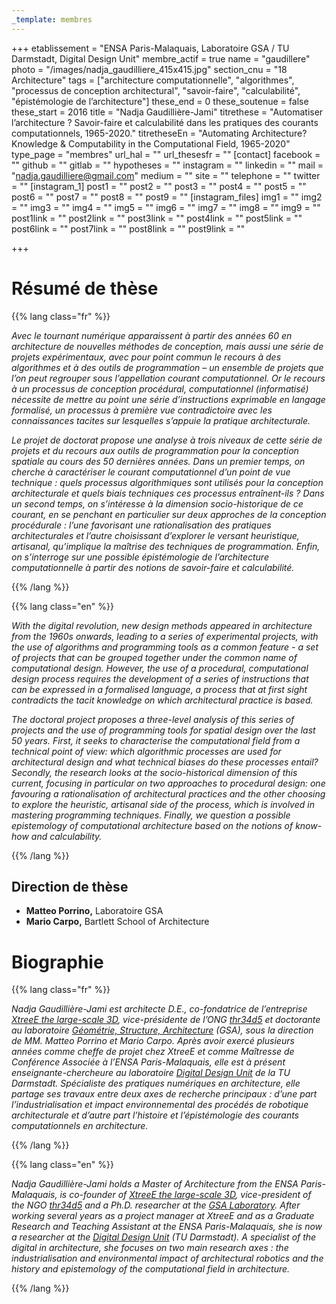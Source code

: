 ```yaml
---
_template: membres
---
```


+++
etablissement = "ENSA Paris-Malaquais, Laboratoire GSA / TU Darmstadt, Digital Design Unit"
membre_actif = true
name = "gaudillere"
photo = "/images/nadja_gaudilliere_415x415.jpg"
section_cnu = "18 Architecture"
tags = ["architecture computationnelle", "algorithmes", "processus de conception architectural", "savoir-faire", "calculabilité", "épistémologie de l’architecture"]
these_end = 0
these_soutenue = false
these_start = 2016
title = "Nadja Gaudillière-Jami"
titrethese = "Automatiser l’architecture ? Savoir-faire et calculabilité dans les pratiques des courants computationnels, 1965-2020."
titretheseEn = "Automating Architecture? Knowledge & Computability in the Computational Field, 1965-2020"
type_page = "membres"
url_hal = ""
url_thesesfr = ""
[contact]
facebook = ""
github = ""
gitlab = ""
hypotheses = ""
instagram = ""
linkedin = ""
mail = "nadja.gaudilliere@gmail.com"
medium = ""
site = ""
telephone = ""
twitter = ""
[instagram_1]
post1 = ""
post2 = ""
post3 = ""
post4 = ""
post5 = ""
post6 = ""
post7 = ""
post8 = ""
post9 = ""
[instagram_files]
img1 = ""
img2 = ""
img3 = ""
img4 = ""
img5 = ""
img6 = ""
img7 = ""
img8 = ""
img9 = ""
post1link = ""
post2link = ""
post3link = ""
post4link = ""
post5link = ""
post6link = ""
post7link = ""
post8link = ""
post9link = ""

+++

<!-- Supprimer les parties non remplies (supprimer les blocks de lang s'il n'y a pas deux langues). Tu es libre d'ajouter ce que tu veux à cette partie -->

# Résumé de thèse

{{% lang class="fr" %}}

_Avec le tournant numérique apparaissent à partir des années 60 en architecture de nouvelles méthodes de conception, mais aussi une série de projets expérimentaux, avec pour point commun le recours à des algorithmes et à des outils de programmation – un ensemble de projets que l’on peut regrouper sous l’appellation courant computationnel. Or le recours à un processus de conception procédural, computationnel (informatisé) nécessite de mettre au point une série d’instructions exprimable en langage formalisé, un processus à première vue contradictoire avec les connaissances tacites sur lesquelles s’appuie la pratique architecturale._

_Le projet de doctorat propose une analyse à trois niveaux de cette série de projets et du recours aux outils de programmation pour la conception spatiale au cours des 50 dernières années. Dans un premier temps, on cherche à caractériser le courant computationnel d’un point de vue technique : quels processus algorithmiques sont utilisés pour la conception architecturale et quels biais techniques ces processus entraînent-ils ? Dans un second temps, on s’intéresse à la dimension socio-historique de ce courant, en se penchant en particulier sur deux approches de la conception procédurale : l’une favorisant une rationalisation des pratiques architecturales et l’autre choisissant d’explorer le versant heuristique, artisanal, qu’implique la maîtrise des techniques de programmation. Enfin, on s’interroge sur une possible épistémologie de l’architecture computationnelle à partir des notions de savoir-faire et calculabilité._

{{% /lang %}}

{{% lang class="en" %}}

_With the digital revolution, new design methods appeared in architecture from the 1960s onwards, leading to a series of experimental projects, with the use of algorithms and programming tools as a common feature - a set of projects that can be grouped together under the common name of computational design. However, the use of a procedural, computational design process requires the development of a series of instructions that can be expressed in a formalised language, a process that at first sight contradicts the tacit knowledge on which architectural practice is based._

_The doctoral project proposes a three-level analysis of this series of projects and the use of programming tools for spatial design over the last 50 years. First, it seeks to characterise the computational field from a technical point of view: which algorithmic processes are used for architectural design and what technical biases do these processes entail? Secondly, the research looks at the socio-historical dimension of this current, focusing in particular on two approaches to procedural design: one favouring a rationalisation of architectural practices and the other choosing to explore the heuristic, artisanal side of the process, which is involved in mastering programming techniques. Finally, we question a possible epistemology of computational architecture based on the notions of know-how and calculability._

{{% /lang %}}

## Direction de thèse

* **Matteo Porrino,** Laboratoire GSA
* **Mario Carpo,** Bartlett School of Architecture

# Biographie

{{% lang class="fr" %}}

_Nadja Gaudillière-Jami est architecte D.E., co-fondatrice de l’entreprise_ [_XtreeE the large-scale 3D_](https://xtreee.com/)_, vice-présidente de l’ONG_ [_thr34d5_](https://thr34d5.org/) _et doctorante au laboratoire_ [_Géométrie, Structure, Architecture_](https://paris-malaquais.archi.fr/la-recherche/p/laboratoire-gsa/) _(GSA), sous la direction de MM. Matteo Porrino et Mario Carpo. Après avoir exercé plusieurs années comme cheffe de projet chez XtreeE et comme Maîtresse de Conférence Associée à l’ENSA Paris-Malaquais, elle est à présent enseignante-chercheure au laboratoire_ [_Digital Design Unit_](https://www.dg.architektur.tu-darmstadt.de/fachgebiet_ddu/index.de.jsp) _de la TU Darmstadt. Spécialiste des pratiques numériques en architecture, elle partage ses travaux entre deux axes de recherche principaux : d’une part l’industrialisation et impact environnemental des procédés de robotique architecturale et d’autre part l’histoire et l’épistémologie des courants computationnels en architecture._

{{% /lang %}}

{{% lang class="en" %}}

_Nadja Gaudillière-Jami holds a Master of Architecture from the ENSA Paris-Malaquais, is co-founder of_ [_XtreeE the large-scale 3D_](https://xtreee.com/)_, vice-president of the NGO_ [_thr34d5_](https://thr34d5.org/) _and a Ph.D. researcher at the_ [_GSA Laboratory_](https://paris-malaquais.archi.fr/la-recherche/p/laboratoire-gsa/)_. After working several years as a project manager at XtreeE and as a Graduate Research and Teaching Assistant at the ENSA Paris-Malaquais, she is now a researcher at the_ [_Digital Design Unit_](https://www.dg.architektur.tu-darmstadt.de/fachgebiet_ddu/index.de.jsp) _(TU Darmstadt). A specialist of the digital in architecture, she focuses on two main research axes : the industrialisation and environmental impact of architectural robotics and the history and epistemology of the computational field in architecture._

{{% /lang %}}
